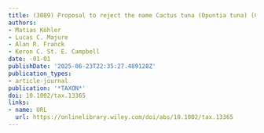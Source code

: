 ```yaml
---
title: (3089) Proposal to reject the name Cactus tuna (Opuntia tuna) (Cactaceae)
authors:
- Matias Köhler
- Lucas C. Majure
- Alan R. Franck
- Keron C. St. E. Campbell
date: -01-01
publishDate: '2025-06-23T22:35:27.489128Z'
publication_types:
- article-journal
publication: '*TAXON*'
doi: 10.1002/tax.13365
links:
- name: URL
  url: https://onlinelibrary.wiley.com/doi/abs/10.1002/tax.13365
---
```

